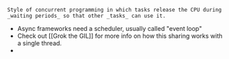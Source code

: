 ```ad-quote
Style of concurrent programming in which tasks release the CPU during _waiting periods_ so that other _tasks_ can use it.
```

- Async frameworks need a scheduler, usually called "event loop"
- Check out [[Grok the GIL]] for more info on how this sharing works with a single thread.
- 
